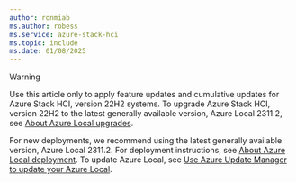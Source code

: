 ```yaml
---
author: ronmiab
ms.author: robess
ms.service: azure-stack-hci
ms.topic: include
ms.date: 01/08/2025
---
```


<!-- Applies to all update articles for Azure Stack HCI, version 22H2 -->

> [!WARNING]
> Use this article only to apply feature updates and cumulative updates for Azure Stack HCI, version 22H2 systems. To upgrade Azure Stack HCI, version 22H2 to the latest generally available version, Azure Local 2311.2, see [About Azure Local upgrades](../upgrade/about-upgrades-23h2.md).
>
> For new deployments, we recommend using the latest generally available version, Azure Local 2311.2. For deployment instructions, see [About Azure Local deployment](../deploy/deployment-introduction.md). To update Azure Local, see [Use Azure Update Manager to update your Azure Local](../update/azure-update-manager-23h2.md).